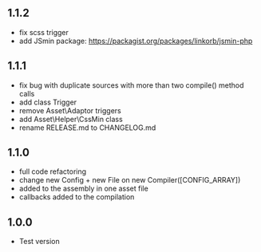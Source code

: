 ## 1.1.2
- fix scss trigger
- add JSmin package: https://packagist.org/packages/linkorb/jsmin-php

## 1.1.1
- fix bug with duplicate sources with more than two compile() method calls
- add class Trigger
- remove Asset\Adaptor triggers
- add Asset\Helper\CssMin class
- rename RELEASE.md to CHANGELOG.md

## 1.1.0
- full code refactoring
- change new Config + new File on new Compiler([CONFIG_ARRAY])
- added to the assembly in one asset file
- callbacks added to the compilation

## 1.0.0
- Test version